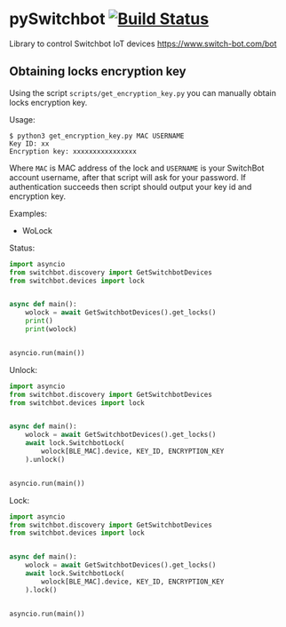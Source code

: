 # pySwitchbot [![Build Status](https://travis-ci.org/sblibs/pySwitchbot.svg?branch=master)](https://travis-ci.org/sblibs/pySwitchbot)

Library to control Switchbot IoT devices https://www.switch-bot.com/bot

## Obtaining locks encryption key

Using the script `scripts/get_encryption_key.py` you can manually obtain locks encryption key.

Usage:

```shell
$ python3 get_encryption_key.py MAC USERNAME
Key ID: xx
Encryption key: xxxxxxxxxxxxxxxx
```

Where `MAC` is MAC address of the lock and `USERNAME` is your SwitchBot account username, after that script will ask for your password.
If authentication succeeds then script should output your key id and encryption key.

Examples:

- WoLock

Status:

```python
import asyncio
from switchbot.discovery import GetSwitchbotDevices
from switchbot.devices import lock


async def main():
    wolock = await GetSwitchbotDevices().get_locks()
    print()
    print(wolock)


asyncio.run(main())
```

Unlock:

```python
import asyncio
from switchbot.discovery import GetSwitchbotDevices
from switchbot.devices import lock


async def main():
    wolock = await GetSwitchbotDevices().get_locks()
    await lock.SwitchbotLock(
        wolock[BLE_MAC].device, KEY_ID, ENCRYPTION_KEY
    ).unlock()


asyncio.run(main())
```

Lock:

```python
import asyncio
from switchbot.discovery import GetSwitchbotDevices
from switchbot.devices import lock


async def main():
    wolock = await GetSwitchbotDevices().get_locks()
    await lock.SwitchbotLock(
        wolock[BLE_MAC].device, KEY_ID, ENCRYPTION_KEY
    ).lock()


asyncio.run(main())
```
